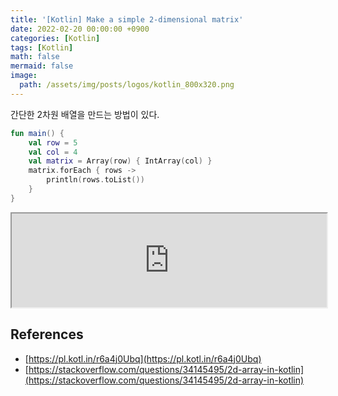 ```yaml
---
title: '[Kotlin] Make a simple 2-dimensional matrix'
date: 2022-02-20 00:00:00 +0900
categories: [Kotlin]
tags: [Kotlin]
math: false
mermaid: false
image:
  path: /assets/img/posts/logos/kotlin_800x320.png
---
```


간단한 2차원 배열을 만드는 방법이 있다.

```kotlin
fun main() {
    val row = 5
    val col = 4
    val matrix = Array(row) { IntArray(col) }
    matrix.forEach { rows ->
    	println(rows.toList())
    }
}
```

<iframe width="100%" src="https://pl.kotl.in/n9rMHPfFB?theme=darcula"></iframe>

## References

- [https://pl.kotl.in/r6a4j0Ubq](https://pl.kotl.in/r6a4j0Ubq)
- [https://stackoverflow.com/questions/34145495/2d-array-in-kotlin](https://stackoverflow.com/questions/34145495/2d-array-in-kotlin)
